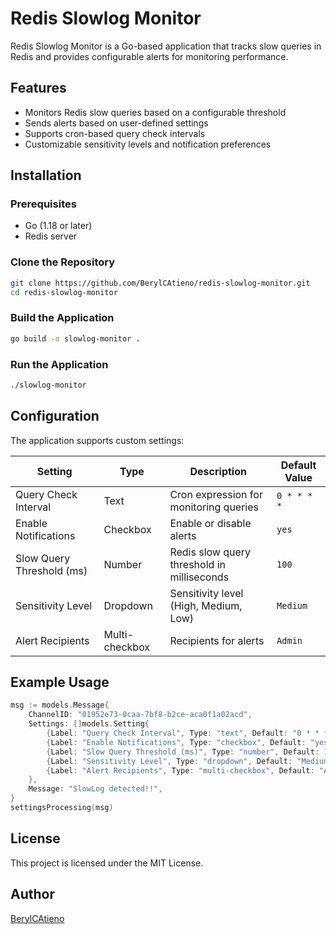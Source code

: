 # Redis Slowlog Monitor

Redis Slowlog Monitor is a Go-based application that tracks slow queries in Redis and provides configurable alerts for monitoring performance.

## Features
- Monitors Redis slow queries based on a configurable threshold
- Sends alerts based on user-defined settings
- Supports cron-based query check intervals
- Customizable sensitivity levels and notification preferences

## Installation

### Prerequisites
- Go (1.18 or later)
- Redis server

### Clone the Repository
```sh
git clone https://github.com/BerylCAtieno/redis-slowlog-monitor.git
cd redis-slowlog-monitor
```

### Build the Application
```sh
go build -o slowlog-monitor .
```

### Run the Application
```sh
./slowlog-monitor
```

## Configuration

The application supports custom settings:

| Setting                  | Type        | Description                                      | Default Value |
|--------------------------|------------|--------------------------------------------------|---------------|
| Query Check Interval     | Text       | Cron expression for monitoring queries          | `0 * * * *`   |
| Enable Notifications     | Checkbox   | Enable or disable alerts                        | `yes`         |
| Slow Query Threshold (ms)| Number     | Redis slow query threshold in milliseconds      | `100`         |
| Sensitivity Level        | Dropdown   | Sensitivity level (High, Medium, Low)           | `Medium`      |
| Alert Recipients        | Multi-checkbox | Recipients for alerts                         | `Admin`       |

## Example Usage

```go
msg := models.Message{
    ChannelID: "01952e73-0caa-7bf8-b2ce-aca0f1a02acd",
    Settings: []models.Setting{
        {Label: "Query Check Interval", Type: "text", Default: "0 * * * *", Required: true},
        {Label: "Enable Notifications", Type: "checkbox", Default: "yes", Required: true},
        {Label: "Slow Query Threshold (ms)", Type: "number", Default: 100, Required: true},
        {Label: "Sensitivity Level", Type: "dropdown", Default: "Medium", Required: false},
        {Label: "Alert Recipients", Type: "multi-checkbox", Default: "Admin", Required: false},
    },
    Message: "SlowLog detected!!",
}
settingsProcessing(msg)
```

## License
This project is licensed under the MIT License.

## Author
[BerylCAtieno](https://github.com/BerylCAtieno)
